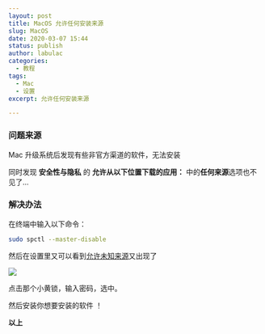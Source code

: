 ```yaml
---
layout: post
title: MacOS 允许任何安装来源
slug: MacOS
date: 2020-03-07 15:44
status: publish
author: labulac
categories: 
  - 教程
tags: 
  - Mac
  - 设置
excerpt: 允许任何安装来源

---
```


### 问题来源

Mac 升级系统后发现有些非官方渠道的软件，无法安装

同时发现 **安全性与隐私** 的 **允许从以下位置下载的应用：** 中的**任何来源**选项也不见了...

### 解决办法

在终端中输入以下命令：

```bash
sudo spctl --master-disable
```

然后在设置里又可以看到<u>允许未知来源</u>又出现了

![](https://cdn.jsdelivr.net/gh/labulac/pic@master/uPic/aQdxf1.png)

点击那个小黄锁，输入密码，选中。

然后安装你想要安装的软件 ！

**以上**

